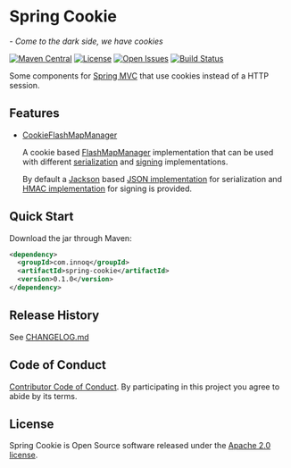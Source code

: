 # Spring Cookie
*- Come to the dark side, we have cookies*

[![Maven Central](https://maven-badges.herokuapp.com/maven-central/com.innoq/spring-cookie/badge.svg)](https://maven-badges.herokuapp.com/maven-central/com.innoq/spring-cookie)
[![License](https://img.shields.io/badge/License-Apache%202.0-blue.svg)](https://www.apache.org/licenses/LICENSE-2.0)
[![Open Issues](https://img.shields.io/github/issues/innoq/spring-cookie.svg)](https://github.com/innoq/spring-cookie/issues)
[![Build Status](https://github.com/innoq/spring-cookie/actions/workflows/main.yml/badge.svg)](https://github.com/innoq/spring-cookie/actions/workflows/main.yml)

Some components for
[Spring MVC](https://docs.spring.io/spring/docs/current/spring-framework-reference/web.html)
that use cookies instead of a HTTP session.


## Features

- [CookieFlashMapManager](./src/main/java/com/innoq/spring/cookie/flash/CookieFlashMapManager.java)

  A cookie based [FlashMapManager](https://docs.spring.io/spring-framework/docs/current/javadoc-api/org/springframework/web/servlet/FlashMapManager.html)
  implementation that can be used with different
  [serialization](./src/main/java/com/innoq/spring/cookie/flash/FlashMapListCodec.java)
  and [signing](./src/main/java/com/innoq/spring/cookie/security/CookieValueSigner.java)
  implementations.

  By default a [Jackson](https://github.com/FasterXML/jackson) based
  [JSON implementation](./src/main/java/com/innoq/spring/cookie/flash/codec/jackson/JacksonFlashMapListCodec.java)
  for serialization and
  [HMAC implementation](./src/main/java/com/innoq/spring/cookie/security/HmacCookieValueSigner.java)
  for signing is provided.


## Quick Start

Download the jar through Maven:

```xml
<dependency>
  <groupId>com.innoq</groupId>
  <artifactId>spring-cookie</artifactId>
  <version>0.1.0</version>
</dependency>
```


## Release History

See [CHANGELOG.md](./CHANGELOG.md)


## Code of Conduct

[Contributor Code of Conduct](./CODE_OF_CONDUCT.md). By participating in this
project you agree to abide by its terms.


## License

Spring Cookie is Open Source software released under the
[Apache 2.0 license](http://www.apache.org/licenses/LICENSE-2.0.html).

